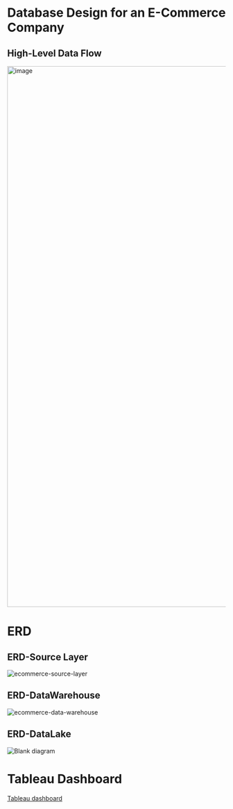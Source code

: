 # Database Design for an E-Commerce Company

## High-Level Data Flow
<img width="1245" alt="image" src="https://user-images.githubusercontent.com/12545194/143726577-d07480f8-d74e-4198-85cc-667d0f957868.png">

# ERD

## ERD-Source Layer
![ecommerce-source-layer](https://user-images.githubusercontent.com/12545194/143726654-f755968d-892f-4296-beb9-7a00d36c2c8d.png)

## ERD-DataWarehouse
![ecommerce-data-warehouse](https://user-images.githubusercontent.com/12545194/143726680-c609273c-abd5-4872-8952-9b23b17e4382.png)

## ERD-DataLake
![Blank diagram](https://user-images.githubusercontent.com/12545194/143726919-2d29dd77-e604-43f4-acb6-2268ab3721af.png)

# Tableau Dashboard
[Tableau dashboard](https://public.tableau.com/app/profile/rahul1894/viz/OLISTe-commerceDataanalysis/OLISTdashboard)

